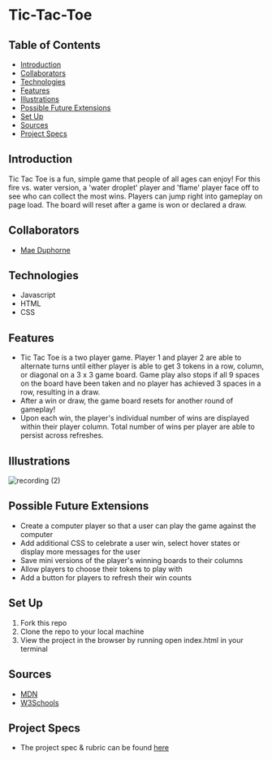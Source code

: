 # Tic-Tac-Toe

## Table of Contents
  - [Introduction](#Introduction)
  - [Collaborators](#Collaborators)
  - [Technologies](#Technologies)
  - [Features](#Features)
  - [Illustrations](#Illustrations)
  - [Possible Future Extensions](#Possible-Future-Extensions)
  - [Set Up](#Set-Up)
  - [Sources](#Sources)
  - [Project Specs](#Project-Specs)

## Introduction

Tic Tac Toe is a fun, simple game that people of all ages can enjoy! For this fire vs. water version, a 'water droplet' player and 'flame' player face off to see who can collect the most wins. Players can jump right into gameplay on page load. The board will reset after a game is won or declared a draw.

## Collaborators

- [Mae Duphorne](https://github.com/maeduphorne)

## Technologies
  - Javascript
  - HTML
  - CSS

## Features

- Tic Tac Toe is a two player game. Player 1 and player 2 are able to alternate turns until either player is able to get 3 tokens in a row, column, or diagonal on a 3 x 3 game board. Game play also stops if all 9 spaces on the board have been taken and no player has achieved 3 spaces in a row, resulting in a draw.
- After a win or draw, the game board resets for another round of gameplay!
- Upon each win, the player's individual number of wins are displayed within their player column. Total number of wins per player are able to persist across refreshes.

## Illustrations

![recording (2)](https://user-images.githubusercontent.com/63213406/122136320-751b2580-cdff-11eb-8e5f-4903f080874a.gif)


## Possible Future Extensions

  - Create a computer player so that a user can play the game against the computer
  - Add additional CSS to celebrate a user win, select hover states or display more messages for the user
  - Save mini versions of the player's winning boards to their columns
  - Allow players to choose their tokens to play with
  - Add a button for players to refresh their win counts

## Set Up

1. Fork this repo  
2. Clone the repo to your local machine
3. View the project in the browser by running open index.html in your terminal


## Sources
  - [MDN](http://developer.mozilla.org/en-US/)
  - [W3Schools](https://www.w3schools.com/)

## Project Specs
  - The project spec & rubric can be found [here](https://frontend.turing.edu/projects/module-1/tic-tac-toe-solo.html)
